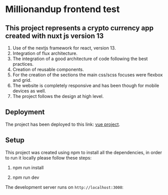 # Millionandup frontend test

## This project represents a crypto currency app created with nuxt js version 13

1. Use of the nextjs framework for react, version 13.
2. Integration of flux architecture.
3. The integration of a good architecture of code following the best practices.
4. Creation of reusable components.
5. For the creation of the sections the main css/scss focuses were flexbox and grid.
6. The website is completely responsive and has been though for mobile devices as well.
7. The project follows the design at high level.

## Deployment

The project has been deployed to this link: [vue project](https://crypto-currency-chi.vercel.app/).

## Setup

This project was created using npm to install all the dependencies, in order to run it locally please follow these steps:

1. npm run install

2. npm run dev

The development server runs on `http://localhost:3000`:
